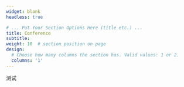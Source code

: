 ```yaml
---
widget: blank
headless: true

# ... Put Your Section Options Here (title etc.) ...
title: Conference
subtitle:
weight: 10  # section position on page
design:
  # Choose how many columns the section has. Valid values: 1 or 2.
  columns: '1'
---
```


测试
